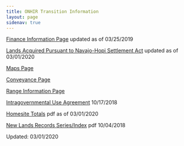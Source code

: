 ```yaml
---
title: ONHIR Transition Information
layout: page
sidenav: true
---
```


[Finance Information Page](finance/index.html) updated as of 03/25/2019

[Lands Acquired Pursuant to Navajo-Hopi Settlement Act](transition-lease.md/index.html) updated as of 03/01/2020

[Maps Page](maps/index.html)

[Conveyance Page](nl-conveyance-docs/index.html)

[Range Information Page](range/index.html)

[Intragovernmental Use Agreement]({{site.baseurl}}/transitiona-intragovernmental-use-agreement/) 10/17/2018

[Homesite Totals]({{site.baseurl}}/assets/documents/transition/HOMESITES-TOTALS.pdf) pdf as of 03/01/2020

[New Lands Records Series/Index]({{site.baseurl}}/assets/documents/transition/New-Lands-Records-Series-Index.pdf) pdf 10/04/2018

Updated: 03/01/2020
